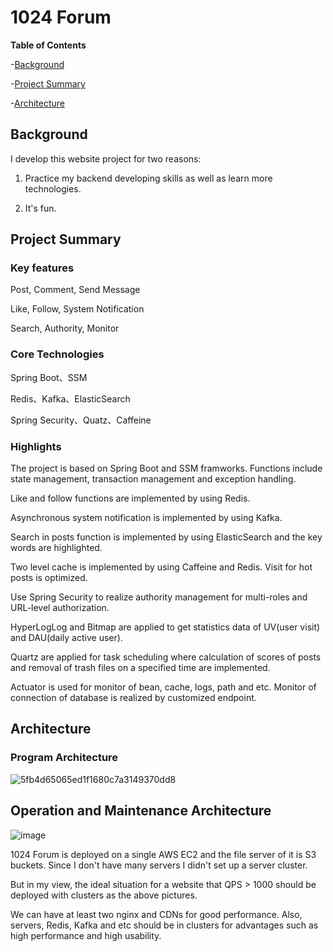 # 1024 Forum

**Table of Contents**

-[Background](#Background)

-[Project Summary](#Project-Summary)

-[Architecture](#Architecture)

## Background

I develop this website project for two reasons:

1. Practice my backend developing skills as well as learn more technologies.

2. It's fun.

## Project Summary

### Key features

  Post, Comment, Send Message
    
  Like, Follow, System Notification
  
  Search, Authority, Monitor 
 
### Core Technologies

  Spring Boot、SSM
   
  Redis、Kafka、ElasticSearch
  
  Spring Security、Quatz、Caffeine
  
### Highlights
  
  The project is based on Spring Boot and SSM framworks. Functions include state management, transaction management and exception handling.
 
  Like and follow functions are implemented by using Redis.
  
  Asynchronous system notification is implemented by using Kafka.
  
  Search in posts function is implemented by using ElasticSearch and the key words are highlighted.
  
  Two level cache is implemented by using Caffeine and Redis. Visit for hot posts is optimized. 

  Use Spring Security to realize authority management for multi-roles and URL-level authorization.
   
  HyperLogLog and Bitmap are applied to get statistics data of UV(user visit) and DAU(daily active user).
  
  Quartz are applied for task scheduling where calculation of scores of posts and removal of trash files on a specified time are implemented.
  
  Actuator is used for monitor of bean, cache, logs, path and etc. Monitor of connection of database is realized by customized endpoint. 

## Architecture

### Program Architecture

![5fb4d65065ed1f1680c7a3149370dd8](https://user-images.githubusercontent.com/81521033/182968805-35a4c837-c644-4c9f-9234-b41deefd168f.jpg)

## Operation and Maintenance Architecture

![image](https://user-images.githubusercontent.com/81521033/182974581-59e6cd1e-51ec-4c1f-b807-0231e440694a.png)

1024 Forum is deployed on a single AWS EC2 and the file server of it is S3 buckets. Since I don't have many servers I didn't set up a server cluster.

But in my view, the ideal situation for a website that QPS > 1000 should be deployed with clusters as the above pictures.

We can have at least two nginx and CDNs for good performance. Also, servers, Redis, Kafka and etc should be in clusters for advantages such as high performance and high usability. 









